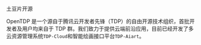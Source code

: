 土豆片开源

OpenTDP 是一个源自于腾讯云开发者先锋（TDP）的自由开源技术组织，首批开发者及用户均来自于 TDP 群。我们致力于提供云端前沿应用，目前已经开发了多云资源管理系统`TDP-Cloud`和智能绘画接口平台`TDP-Aiart`。
